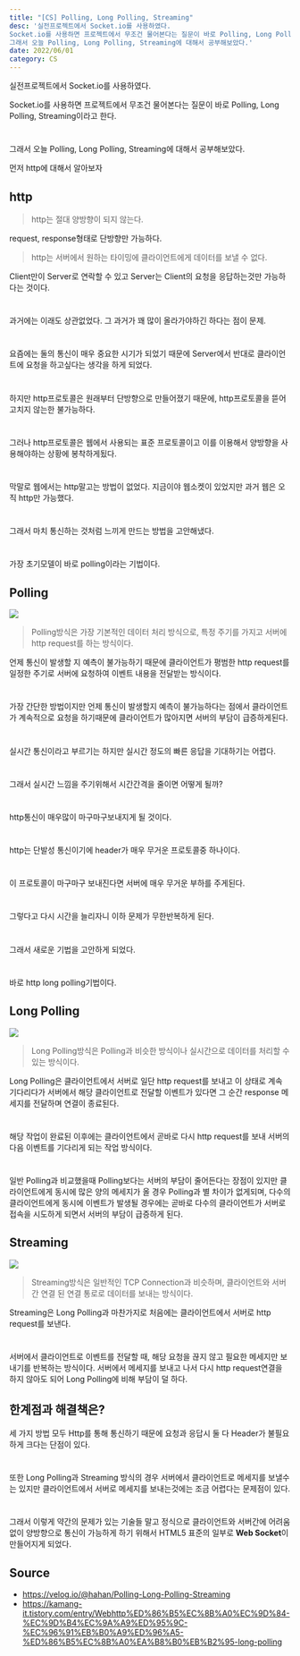 ```yaml
---
title: "[CS] Polling, Long Polling, Streaming"
desc: '실전프로젝트에서 Socket.io를 사용하였다.
Socket.io를 사용하면 프로젝트에서 무조건 물어본다는 질문이 바로 Polling, Long Polling, Streaming이라고 한다.
그래서 오늘 Polling, Long Polling, Streaming에 대해서 공부해보았다.'
date: 2022/06/01
category: CS
---
```


실전프로젝트에서 Socket.io를 사용하였다.

Socket.io를 사용하면 프로젝트에서 무조건 물어본다는 질문이 바로 Polling, Long Polling, Streaming이라고 한다.
#
그래서 오늘 Polling, Long Polling, Streaming에 대해서 공부해보았다.

먼저 http에 대해서 알아보자

## http
>http는 절대 양방향이 되지 않는다.

request, response형태로 단방향만 가능하다. 

>http는 서버에서 원하는 타이밍에 클라이언트에게 데이터를 보낼 수 없다.

Client만이 Server로 연락할 수 있고 Server는 Client의 요청을 응답하는것만 가능하다는 것이다.
#
과거에는 이래도 상관없었다. 그 과거가 꽤 많이 올라가야하긴 하다는 점이 문제.
#
요즘에는 둘의 통신이 매우 중요한 시기가 되었기 때문에 Server에서 반대로 클라이언트에 요청을 하고싶다는 생각을 하게 되었다.
#
하지만 http프로토콜은 원래부터 단방향으로 만들어졌기 때문에, http프로토콜을 뜯어 고치지 않는한 불가능하다.
#
그러나 http프로토콜은 웹에서 사용되는 표준 프로토콜이고 이를 이용해서 양방향을 사용해야하는 상황에 봉착하게됬다.
#
막말로 웹에서는 http말고는 방법이 없었다. 지금이야 웹소켓이 있었지만 과거 웹은 오직 http만 가능했다.
#
그래서 마치 통신하는 것처럼 느끼게 만드는 방법을 고안해냈다.
#
가장 초기모델이 바로 polling이라는 기법이다.
## Polling
![](https://velog.velcdn.com/images/le12352/post/696bebb3-1d43-4ed3-be08-84a89921c8b6/image.png)

>Polling방식은 가장 기본적인 데이터 처리 방식으로, 특정 주기를 가지고 서버에 http request를 하는 방식이다.

언제 통신이 발생할 지 예측이 불가능하기 때문에 클라이언트가 평범한 http request를 일정한 주기로 서버에 요청하여 이벤트 내용을 전달받는 방식이다.
#
가장 간단한 방법이지만 언제 통신이 발생할지 예측이 불가능하다는 점에서 클라이언트가 계속적으로 요청을 하기때문에 클라이언트가 많아지면 서버의 부담이 급증하게된다.
#
실시간 통신이라고 부르기는 하지만 실시간 정도의 빠른 응답을 기대하기는 어렵다.
#
그래서 실시간 느낌을 주기위해서 시간간격을 줄이면 어떻게 될까?
#
http통신이 매우많이 마구마구보내지게 될 것이다.
#
http는 단발성 통신이기에 header가 매우 무거운 프로토콜중 하나이다.
#
이 프로토콜이 마구마구 보내진다면 서버에 매우 무거운 부하를 주게된다.
#
그렇다고 다시 시간을 늘리자니 이하 문제가 무한반복하게 된다.
#
그래서 새로운 기법을 고안하게 되었다.
#
바로 http long polling기법이다.

## Long Polling
![](https://velog.velcdn.com/images/le12352/post/ade7dcaa-092e-49c3-ad3d-a5e0586b4aea/image.png)

>Long Polling방식은 Polling과 비슷한 방식이나 실시간으로 데이터를 처리할 수 있는 방식이다.

Long Polling은 클라이언트에서 서버로 일단 http request를 보내고 이 상태로 계속 기다리다가 서버에서 해당 클라이언트로 전달할 이벤트가 있다면 그 순간 response 메세지를 전달하며 연결이 종료된다. 
#
해당 작업이 완료된 이후에는 클라이언트에서 곧바로 다시 http request를 보내 서버의 다음 이벤트를 기다리게 되는 작업 방식이다.
#
일반 Polling과 비교했을때 Polling보다는 서버의 부담이 줄어든다는 장점이 있지만 클라이언트에게 동시에 많은 양의 메세지가 올 경우 Polling과 별 차이가 없게되며, 다수의 클라이언트에게 동시에 이벤트가 발생될 경우에는 곧바로 다수의 클라이언트가 서버로 접속을 시도하게 되면서 서버의 부담이 급증하게 된다.

## Streaming
![](https://velog.velcdn.com/images/le12352/post/558727d4-b0d6-45ae-8e65-f9eed0c32d6f/image.png)

>Streaming방식은 일반적인 TCP Connection과 비슷하며, 클라이언트와 서버간 연결 된 연결 통로로 데이터를 보내는 방식이다.

Streaming은 Long Polling과 마찬가지로 처음에는 클라이언트에서 서버로 http request를 보낸다.
#
서버에서 클라이언트로 이벤트를 전달할 때, 해당 요청을 끊지 않고 필요한 메세지만 보내기를 반복하는 방식이다. 서버에서 메세지를 보내고 나서 다시 http request연결을 하지 않아도 되어 Long Polling에 비해 부담이 덜 하다.

## 한계점과 해결책은?
세 가지 방법 모두 Http를 통해 통신하기 때문에 요청과 응답시 둘 다 Header가 불필요하게 크다는 단점이 있다.
#
또한 Long Polling과 Streaming 방식의 경우 서버에서 클라이언트로 메세지를 보낼수는 있지만 클라이언트에서 서버로 메세지를 보내는것에는 조금 어렵다는 문제점이 있다.
#
그래서 이렇게 약간의 문제가 있는 기술들 말고 정식으로 클라이언트와 서버간에 어려움 없이 양방향으로 통신이 가능하게 하기 위해서 HTML5 표준의 일부로 **Web Socket**이 만들어지게 되었다.

## Source
- https://velog.io/@hahan/Polling-Long-Polling-Streaming
- https://kamang-it.tistory.com/entry/Webhttp%ED%86%B5%EC%8B%A0%EC%9D%84-%EC%9D%B4%EC%9A%A9%ED%95%9C-%EC%96%91%EB%B0%A9%ED%96%A5-%ED%86%B5%EC%8B%A0%EA%B8%B0%EB%B2%95-long-polling